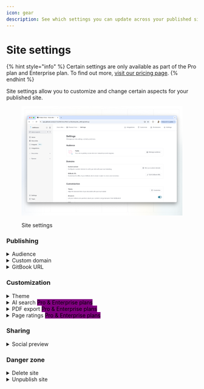 ```yaml
---
icon: gear
description: See which settings you can update across your published site.
---
```


# Site settings

{% hint style="info" %}
Certain settings are only available as part of the Pro plan and Enterprise plan. To find out more, [visit our pricing page](https://www.gitbook.com/pricing).
{% endhint %}

Site settings allow you to customize and change certain aspects for your published site.

<figure><img src="../.gitbook/assets/published-content-site-settings.png" alt=""><figcaption><p>Site settings</p></figcaption></figure>

### Publishing

<details>

<summary>Audience</summary>

Choose who sees your published content. See [publish-your-content-as-a-docs-site](publish-your-content-as-a-docs-site/ "mention") for more info.

</details>

<details>

<summary>Custom domain</summary>

Configure a custom domain to unify your site with your own branding. See [custom-domain](custom-domain/ "mention") for more info.

</details>

<details>

<summary>GitBook URL</summary>

Customize the slug of your docs site (e.g. `organization.gitbook.io/custom-slug`)

</details>

### Customization

<details>

<summary>Theme</summary>

Align the look and feel of your docs site with your own brand. See [customization](customization/ "mention") for more info.

</details>

<details>

<summary>AI search <mark style="background-color:purple;">Pro &#x26; Enterprise plans</mark> </summary>

Let your site visitors ask GitBook anything with AI. See [gitbook-ai.md](../content-editor/searching-your-content/gitbook-ai.md "mention") for more info.

</details>

<details>

<summary>PDF export <mark style="background-color:purple;">Pro &#x26; Enterprise plans</mark> </summary>

Let your visitors to export your GitBook as PDF. See [pdf-export.md](../collaboration/share/pdf-export.md "mention") for more info.

</details>

<details>

<summary>Page ratings <mark style="background-color:purple;">Pro &#x26; Enterprise plans</mark> </summary>

Choose whether or not visitors to your published content can leave a rating on each page to let you know how they feel about it. They’ll be able to choose a sad, neutral, or happy face.

You can review the results of these ratings by opening the [**Insights**](insights.md) section of your docs site dashboard and selecting the [**Content scores**](insights.md#content-scores) tab.

</details>

### Sharing

<details>

<summary>Social preview</summary>

You can upload a custom social preview image for your space. This will set the space’s `og:image` to be your uploaded image, and it’ll show when the space’s link is shared to any platform or product that supports OpenGraph images.

</details>

### Danger zone

<details>

<summary>Delete site</summary>

Unpublish and remove your site from the **Docs site** section in the GitBook app.&#x20;

**Note:** Deleting a site is a permanent action and cannot be undone. Any settings and customizations will be lost, but your content will remain in its [space](../content-editor/editor/content-structure/what-is-a-space.md).

</details>

<details>

<summary>Unpublish site</summary>

Unpublish your site, but keep its settings and customizations. You can publish your site again at any time.

</details>
